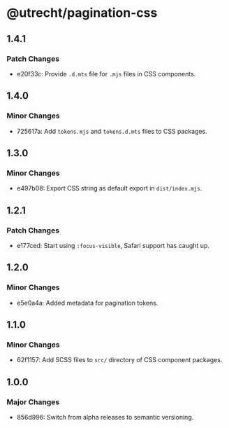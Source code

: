 # @utrecht/pagination-css

## 1.4.1

### Patch Changes

- e20f33c: Provide `.d.mts` file for `.mjs` files in CSS components.

## 1.4.0

### Minor Changes

- 725617a: Add `tokens.mjs` and `tokens.d.mts` files to CSS packages.

## 1.3.0

### Minor Changes

- e497b08: Export CSS string as default export in `dist/index.mjs`.

## 1.2.1

### Patch Changes

- e177ced: Start using `:focus-visible`, Safari support has caught up.

## 1.2.0

### Minor Changes

- e5e0a4a: Added metadata for pagination tokens.

## 1.1.0

### Minor Changes

- 62f1157: Add SCSS files to `src/` directory of CSS component packages.

## 1.0.0

### Major Changes

- 856d996: Switch from alpha releases to semantic versioning.
